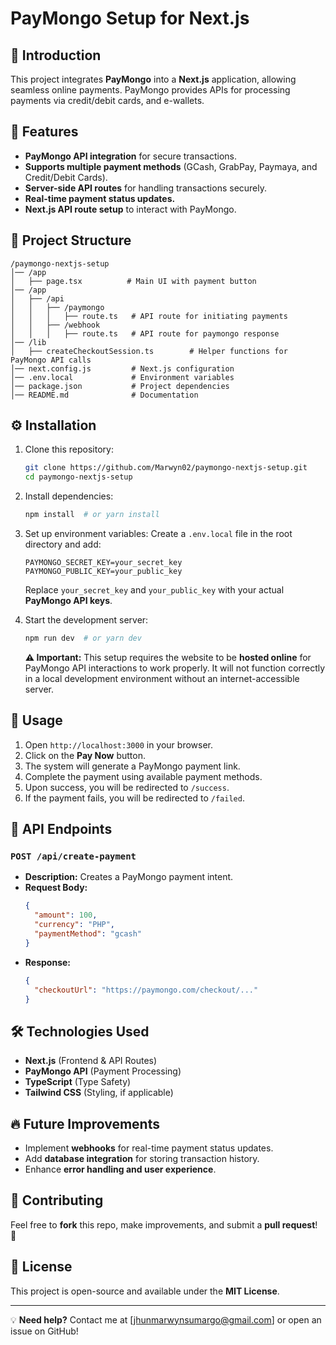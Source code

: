 # PayMongo Setup for Next.js

## 🚀 Introduction

This project integrates **PayMongo** into a **Next.js** application, allowing seamless online payments. PayMongo provides APIs for processing payments via credit/debit cards, and e-wallets.

## 📌 Features

- **PayMongo API integration** for secure transactions.
- **Supports multiple payment methods** (GCash, GrabPay, Paymaya, and Credit/Debit Cards).
- **Server-side API routes** for handling transactions securely.
- **Real-time payment status updates.**
- **Next.js API route setup** to interact with PayMongo.

## 📂 Project Structure

```
/paymongo-nextjs-setup
│── /app
│   ├── page.tsx          # Main UI with payment button
│── /app
│   ├── /api
│   │   ├── /paymongo
│   │   │   ├── route.ts   # API route for initiating payments
│   │   ├── /webhook
│   │   │   ├── route.ts   # API route for paymongo response
│── /lib
│   ├── createCheckoutSession.ts        # Helper functions for PayMongo API calls
│── next.config.js         # Next.js configuration
│── .env.local             # Environment variables
│── package.json           # Project dependencies
│── README.md              # Documentation
```

## ⚙️ Installation

1. Clone this repository:

   ```sh
   git clone https://github.com/Marwyn02/paymongo-nextjs-setup.git
   cd paymongo-nextjs-setup
   ```

2. Install dependencies:

   ```sh
   npm install  # or yarn install
   ```

3. Set up environment variables:
   Create a `.env.local` file in the root directory and add:

   ```env
   PAYMONGO_SECRET_KEY=your_secret_key
   PAYMONGO_PUBLIC_KEY=your_public_key
   ```

   Replace `your_secret_key` and `your_public_key` with your actual **PayMongo API keys**.

4. Start the development server:

   ```sh
   npm run dev  # or yarn dev
   ```

   **⚠️ Important:** This setup requires the website to be **hosted online** for PayMongo API interactions to work properly. It will not function correctly in a local development environment without an internet-accessible server.

## 🔧 Usage

1. Open `http://localhost:3000` in your browser.
2. Click on the **Pay Now** button.
3. The system will generate a PayMongo payment link.
4. Complete the payment using available payment methods.
5. Upon success, you will be redirected to `/success`.
6. If the payment fails, you will be redirected to `/failed`.

## 🔗 API Endpoints

### `POST /api/create-payment`

- **Description:** Creates a PayMongo payment intent.
- **Request Body:**
  ```json
  {
    "amount": 100,
    "currency": "PHP",
    "paymentMethod": "gcash"
  }
  ```
- **Response:**
  ```json
  {
    "checkoutUrl": "https://paymongo.com/checkout/..."
  }
  ```

## 🛠 Technologies Used

- **Next.js** (Frontend & API Routes)
- **PayMongo API** (Payment Processing)
- **TypeScript** (Type Safety)
- **Tailwind CSS** (Styling, if applicable)

## 🔥 Future Improvements

- Implement **webhooks** for real-time payment status updates.
- Add **database integration** for storing transaction history.
- Enhance **error handling and user experience**.

## 🤝 Contributing

Feel free to **fork** this repo, make improvements, and submit a **pull request**! 🚀

## 📝 License

This project is open-source and available under the **MIT License**.

---

💡 **Need help?** Contact me at [jhunmarwynsumargo@gmail.com] or open an issue on GitHub!
